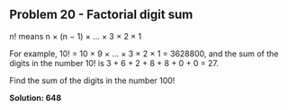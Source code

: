 ## Problem 20 - Factorial digit sum

n! means n × (n − 1) × ... × 3 × 2 × 1  
  
For example, 10! = 10 × 9 × ... × 3 × 2 × 1 = 3628800,
and the sum of the digits in the number 10! is 3 + 6 + 2 + 8 + 8 + 0 + 0 = 27.  
  
Find the sum of the digits in the number 100!  

**Solution: 648**

